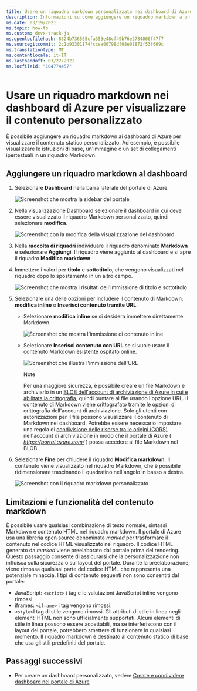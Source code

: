 ```yaml
---
title: Usare un riquadro markdown personalizzato nei dashboard di Azure
description: Informazioni su come aggiungere un riquadro markdown a un dashboard di Azure per visualizzare il contenuto statico
ms.date: 03/19/2021
ms.topic: how-to
ms.custom: devx-track-js
ms.openlocfilehash: 8324b736565cfa353e48cf49b76e2784866f47f7
ms.sourcegitcommit: 2c1b93301174fccea00798df08e08872f53f669c
ms.translationtype: MT
ms.contentlocale: it-IT
ms.lasthandoff: 03/22/2021
ms.locfileid: "104774457"
---
```

# <a name="use-a-markdown-tile-on-azure-dashboards-to-show-custom-content"></a>Usare un riquadro markdown nei dashboard di Azure per visualizzare il contenuto personalizzato

È possibile aggiungere un riquadro markdown ai dashboard di Azure per visualizzare il contenuto statico personalizzato. Ad esempio, è possibile visualizzare le istruzioni di base, un'immagine o un set di collegamenti ipertestuali in un riquadro Markdown.

## <a name="add-a-markdown-tile-to-your-dashboard"></a>Aggiungere un riquadro markdown al dashboard

1. Selezionare **Dashboard** nella barra laterale del portale di Azure.

   ![Screenshot che mostra la sidebar del portale](./media/azure-portal-markdown-tile/azure-portal-nav.png)

1. Nella visualizzazione Dashboard selezionare il dashboard in cui deve essere visualizzato il riquadro Markdown personalizzato, quindi selezionare **modifica**.

   ![Screenshot con la modifica della visualizzazione del dashboard](./media/azure-portal-markdown-tile/azure-portal-dashboard-edit.png)

1. Nella **raccolta di riquadri** individuare il riquadro denominato **Markdown** e selezionare **Aggiungi**. Il riquadro viene aggiunto al dashboard e si apre il riquadro **Modifica markdown**.

1. Immettere i valori per **titolo** e **sottotitolo**, che vengono visualizzati nel riquadro dopo lo spostamento in un altro campo.

   ![Screenshot che mostra i risultati dell'immissione di titolo e sottotitolo](./media/azure-portal-markdown-tile/azure-portal-dashboard-enter-title.png)

1. Selezionare una delle opzioni per includere il contenuto di Markdown: **modifica inline** o **Inserisci contenuto tramite URL**.

   - Selezionare **modifica inline** se si desidera immettere direttamente Markdown.

      ![Screenshot che mostra l'immissione di contenuto inline](./media/azure-portal-markdown-tile/azure-portal-dashboard-markdown-inline-content.png)

   - Selezionare **Inserisci contenuto con URL** se si vuole usare il contenuto Markdown esistente ospitato online.

      ![Screenshot che illustra l'immissione dell'URL](./media/azure-portal-markdown-tile/azure-portal-dashboard-markdown-url.png)

      > [!NOTE]
      > Per una maggiore sicurezza, è possibile creare un file Markdown e archiviarlo in un [BLOB dell'account di archiviazione di Azure in cui è abilitata la crittografia](../storage/common/storage-service-encryption.md), quindi puntare al file usando l'opzione URL. Il contenuto di Markdown viene crittografato tramite le opzioni di crittografia dell'account di archiviazione. Solo gli utenti con autorizzazioni per il file possono visualizzare il contenuto di Markdown nel dashboard. Potrebbe essere necessario impostare una regola di [condivisione delle risorse tra le origini (CORS)](/rest/api/storageservices/cross-origin-resource-sharing--cors--support-for-the-azure-storage-services) nell'account di archiviazione in modo che il portale di Azure ( _https://portal.azure.com/_ ) possa accedere al file Markdown nel BLOB.

1. Selezionare **Fine** per chiudere il riquadro **Modifica markdown**. Il contenuto viene visualizzato nel riquadro Markdown, che è possibile ridimensionare trascinando il quadratino nell'angolo in basso a destra.

   ![Screenshot con il riquadro markdown personalizzato](./media/azure-portal-markdown-tile/azure-portal-custom-markdown-tile.png)

## <a name="markdown-content-capabilities-and-limitations"></a>Limitazioni e funzionalità del contenuto markdown

È possibile usare qualsiasi combinazione di testo normale, sintassi Markdown e contenuto HTML nel riquadro markdown. Il portale di Azure usa una libreria open source denominata _marked_ per trasformare il contenuto nel codice HTML visualizzato nel riquadro. Il codice HTML generato da _marked_ viene preelaborato dal portale prima del rendering. Questo passaggio consente di assicurarsi che la personalizzazione non influisca sulla sicurezza o sul layout del portale. Durante la preelaborazione, viene rimossa qualsiasi parte del codice HTML che rappresenta una potenziale minaccia. I tipi di contenuto seguenti non sono consentiti dal portale:

* JavaScript: `<script>` i tag e le valutazioni JavaScript inline vengono rimossi.
* iframes: `<iframe>` i tag vengono rimossi.
* `<style>`I tag di stile vengono rimossi. Gli attributi di stile in linea negli elementi HTML non sono ufficialmente supportati. Alcuni elementi di stile in linea possono essere accettabili, ma se interferiscono con il layout del portale, potrebbero smettere di funzionare in qualsiasi momento. Il riquadro markdown è destinato al contenuto statico di base che usa gli stili predefiniti del portale.

## <a name="next-steps"></a>Passaggi successivi

* Per creare un dashboard personalizzato, vedere [Creare e condividere dashboard nel portale di Azure](../azure-portal/azure-portal-dashboards.md)
